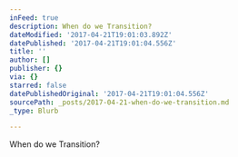 ```yaml
---
inFeed: true
description: When do we Transition?
dateModified: '2017-04-21T19:01:03.892Z'
datePublished: '2017-04-21T19:01:04.556Z'
title: ''
author: []
publisher: {}
via: {}
starred: false
datePublishedOriginal: '2017-04-21T19:01:04.556Z'
sourcePath: _posts/2017-04-21-when-do-we-transition.md
_type: Blurb

---
```

When do we Transition?